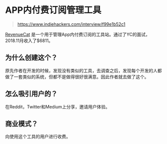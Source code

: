 # APP内付费订阅管理工具

> https://www.indiehackers.com/interview/f99e1b52c1

[RevenueCat](https://www.revenuecat.com/) 是一个用于管理App内付费订阅的工具站。通过了YC的面试，2018.11月收入了$6811。

## 为什么创建这个？

原先作者在开发的时候，发现没有类似的工具，去调查之后，发现每个开发的人都做了一套类似的系统，但都不是做得很好很满意。因此作者就去做了这个。

## 怎么吸引用户的？

在Reddit，Twitter和Medium上分享，邀请用户体验。

## 商业模式？

向使用这个工具的用户进行收费。
